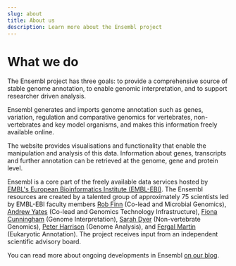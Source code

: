 ```yaml
---
slug: about
title: About us
description: Learn more about the Ensembl project
---
```


# What we do

The Ensembl project has three goals: to provide a comprehensive source of stable genome annotation, to enable genomic interpretation, and to support researcher driven analysis.

Ensembl generates and imports genome annotation such as genes, variation, regulation and comparative genomics for vertebrates, non-vertebrates and key model organisms, and makes this information freely available online.

The website provides visualisations and functionality that enable the manipulation and analysis of this data. Information about genes, transcripts and further annotation can be retrieved at the genome, gene and protein level.

Ensembl is a core part of the freely available data services hosted by [EMBL's European Bioinformatics Institute (EMBL-EBI)](https://www.ebi.ac.uk). The Ensembl resources are created by a talented group of approximately 75 scientists led by EMBL-EBI faculty members [Rob Finn](https://www.ebi.ac.uk/people/person/rob-finn/) (Co-lead and Microbial Genomics), [Andrew Yates](https://www.ebi.ac.uk/people/person/andy-yates) (Co-lead and Genomics Technology Infrastructure), [Fiona Cunningham](https://www.ebi.ac.uk/people/person/fiona-cunningham) (Genome Interpretation), [Sarah Dyer](https://www.ebi.ac.uk/people/person/sarah-dyer) (Non-vertebrate Genomics), [Peter Harrison](https://www.ebi.ac.uk/people/person/peter-harrison) (Genome Analysis), and [Fergal Martin](https://www.ebi.ac.uk/people/person/fergal-martin) (Eukaryotic Annotation). The project receives input from an independent scientific advisory board.

You can read more about ongoing developments in Ensembl [on our blog](http://www.ensembl.info/).
